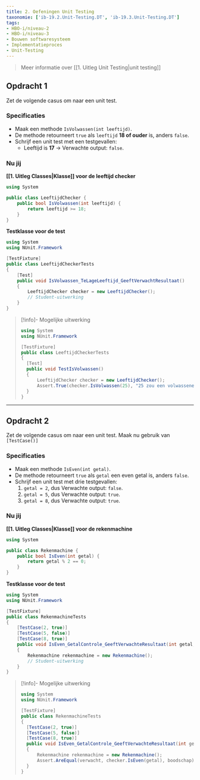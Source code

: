 ```yaml
---
title: 2. Oefeningen Unit Testing
taxonomie: ['ib-19.2.Unit-Testing.DT', 'ib-19.3.Unit-Testing.DT']
tags:
- HBO-i/niveau-2
- HBO-i/niveau-3
- Bouwen softwaresysteem
- Implementatieproces
- Unit-Testing
---
```


> Meer informatie over [[1. Uitleg Unit Testing|unit testing]]

## Opdracht 1
Zet de volgende casus om naar een unit test.

### Specificaties
- Maak een methode `IsVolwassen(int leeftijd)`.
- De methode retourneert `true` als `leeftijd` **18 of ouder** is, anders `false`.
- Schrijf een unit test met een testgevallen:
	- Leeftijd is **17** → Verwachte output: `false`.

### Nu jij
**[[1. Uitleg Classes|Klasse]] voor de leeftijd checker**
```csharp
using System 

public class LeeftijdChecker { 
	public bool IsVolwassen(int leeftijd) { 
		return leeftijd >= 18;
	} 
}
```

**Testklasse voor de test**
```csharp
using System
using NUnit.Framework

[TestFixture] 
public class LeeftijdCheckerTests 
{ 
	[Test] 
	public void IsVolwassen_TeLageLeeftijd_GeeftVerwachtResultaat() 
	{ 
		LeeftijdChecker checker = new LeeftijdChecker(); 
		// Student-uitwerking
	} 
}
```

> [!info]- Mogelijke uitwerking
> ``` csharp
> using System
> using NUnit.Framework
> 
> [TestFixture] 
> public class LeeftijdCheckerTests 
> { 
> 	[Test] 
> 	public void TestIsVolwassen() 
> 	{ 
> 		LeeftijdChecker checker = new LeeftijdChecker(); 
> 		Assert.True(checker.IsVolwassen(25), "25 zou een volwassene moeten zijn");
> 	} 
> }

---

## Opdracht 2
Zet de volgende casus om naar een unit test. Maak nu gebruik van `[TestCase()]`

### Specificaties
- Maak een methode `IsEven(int getal)`.
- De methode retourneert `true` als `getal` een even getal is, anders `false`.
- Schrijf een unit test met drie testgevallen:
    1. `getal = 2`, dus Verwachte output: `false`.
    2. `getal = 5`, dus Verwachte output: `true`.
    3. `getal = 8`, dus Verwachte output: `true`.

### Nu jij
**[[1. Uitleg Classes|Klasse]] voor de rekenmachine**
```csharp
using System 

public class Rekenmachine { 
	public bool IsEven(int getal) { 
		return getal % 2 == 0;
	} 
}
```

**Testklasse voor de test**
```csharp
using System
using NUnit.Framework

[TestFixture] 
public class RekenmachineTests 
{ 
	[TestCase(2, true)] 
	[TestCase(5, false)] 
	[TestCase(8, true)]
	public void IsEven_GetalControle_GeeftVerwachteResultaat(int getal, bool verwacht) 
	{ 
		Rekenmachine rekenmachine = new Rekenmachine(); 
		// Student-uitwerking
	} 
}
```

> [!info]- Mogelijke uitwerking
> ``` csharp
> using System
> using NUnit.Framework
> 
> [TestFixture] 
> public class RekenmachineTests 
> { 
> 	[TestCase(2, true)] 
> 	[TestCase(5, false)] 
> 	[TestCase(8, true)]
> 	public void IsEven_GetalControle_GeeftVerwachteResultaat(int getal, bool verwacht) 
> 	{ 
> 		Rekenmachine rekenmachine = new Rekenmachine();
> 		Assert.AreEqual(verwacht, checker.IsEven(getal), boodschap);
> 	} 
> }
